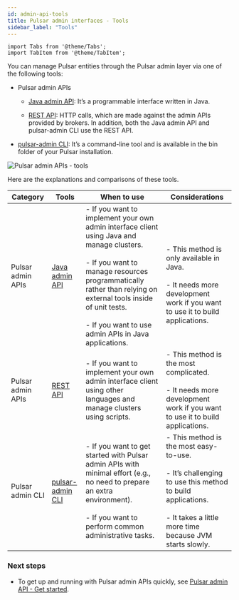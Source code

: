 ```yaml
---
id: admin-api-tools
title: Pulsar admin interfaces - Tools
sidebar_label: "Tools"
---
```


````mdx-code-block
import Tabs from '@theme/Tabs';
import TabItem from '@theme/TabItem';
````

You can manage Pulsar entities through the Pulsar admin layer via one of the following tools:

- Pulsar admin APIs 

  - [Java admin API](https://pulsar.apache.org/api/admin/): It’s a programmable interface written in Java.

   - [REST API](https://pulsar.apache.org/admin-rest-api/?version=master): HTTP calls, which are made against the admin APIs provided by brokers. In addition, both the Java admin API and pulsar-admin CLI use the REST API.

- [pulsar-admin CLI](https://pulsar.apache.org/reference/#/next/pulsar-admin/): It’s a command-line tool and is available in the bin folder of your Pulsar installation.

![Pulsar admin APIs - tools](/assets/admin-api-tools.svg)

Here are the explanations and comparisons of these tools.

Category|Tools|When to use|Considerations
|---|---|---|---
Pulsar admin APIs|[Java admin API](https://pulsar.apache.org/api/admin/)| - If you want to implement your own admin interface client using Java and manage clusters. <br/><br/> - If you want to manage resources programmatically rather than relying on external tools inside of unit tests.<br/><br/> - If you want to use admin APIs in Java applications.| <br/><br/> - This method is only available in Java. <br/><br/> - It needs more development work if you want to use it to build applications.
Pulsar admin APIs | [REST API](https://pulsar.apache.org/admin-rest-api/?version=master)|- If you want to implement your own admin interface client using other languages and manage clusters using scripts.| - This method is the most complicated. <br/><br/> - It needs more development work if you want to use it to build applications.
Pulsar admin CLI| [pulsar-admin CLI](https://pulsar.apache.org/reference/#/next/pulsar-admin/) | - If you want to get started with Pulsar admin APIs with minimal effort (e.g., no need to prepare an extra environment). <br/><br/> - If you want to perform common administrative tasks.| - This method is the most easy-to-use. <br/><br/> - It’s challenging to use this method to build applications.<br/><br/> - It takes a little more time because JVM starts slowly.

### Next steps

- To get up and running with Pulsar admin APIs quickly, see [Pulsar admin API - Get started](admin-get-started.md).